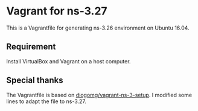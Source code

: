 # Vagrant for ns-3.27

This is a Vagrantfile for generating ns-3.26 environment on Ubuntu 16.04.

## Requirement

Install VirtualBox and Vagrant on a host computer.

## Special thanks

The Vagrantfile is based on [diogomg/vagrant-ns-3-setup](https://github.com/diogomg/vagrant-ns-3-setup). I modified some lines to adapt the file to ns-3.27. 

